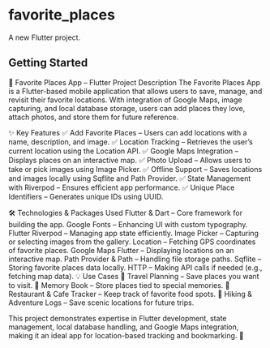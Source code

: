 # favorite_places

A new Flutter project.

## Getting Started

📍 Favorite Places App – Flutter Project Description
The Favorite Places App is a Flutter-based mobile application that allows users to save, manage, and revisit their favorite locations. With integration of Google Maps, image capturing, and local database storage, users can add places they love, attach photos, and store them for future reference.

✨ Key Features
✅ Add Favorite Places – Users can add locations with a name, description, and image.
✅ Location Tracking – Retrieves the user’s current location using the Location API.
✅ Google Maps Integration – Displays places on an interactive map.
✅ Photo Upload – Allows users to take or pick images using Image Picker.
✅ Offline Support – Saves locations and images locally using Sqflite and Path Provider.
✅ State Management with Riverpod – Ensures efficient app performance.
✅ Unique Place Identifiers – Generates unique IDs using UUID.

🛠️ Technologies & Packages Used
Flutter & Dart – Core framework for building the app.
Google Fonts – Enhancing UI with custom typography.
Flutter Riverpod – Managing app state efficiently.
Image Picker – Capturing or selecting images from the gallery.
Location – Fetching GPS coordinates of favorite places.
Google Maps Flutter – Displaying locations on an interactive map.
Path Provider & Path – Handling file storage paths.
Sqflite – Storing favorite places data locally.
HTTP – Making API calls if needed (e.g., fetching map data).
💡 Use Cases
📌 Travel Planning – Save places you want to visit.
📌 Memory Book – Store places tied to special memories.
📌 Restaurant & Cafe Tracker – Keep track of favorite food spots.
📌 Hiking & Adventure Logs – Save scenic locations for future trips.

This project demonstrates expertise in Flutter development, state management, local database handling, and Google Maps integration, making it an ideal app for location-based tracking and bookmarking. 🚀
